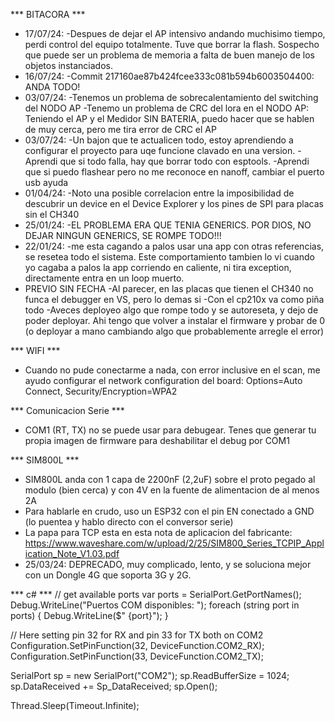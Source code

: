 
*** BITACORA ***

- 17/07/24:
    -Despues de dejar el AP intensivo andando muchisimo tiempo, perdi control del equipo totalmente. Tuve que borrar la flash.
    Sospecho que puede ser un problema de memoria a falta de buen manejo de los objetos instanciados.
- 16/07/24:
    -Commit 217160ae87b424fcee333c081b594b6003504400: ANDA TODO!
- 03/07/24:
    -Tenemos un problema de sobrecalentamiento del switching del NODO AP
    -Tenemo un problema de CRC del lora en el NODO AP:
        Teniendo el AP y el Medidor SIN BATERIA, puedo hacer que se hablen de muy cerca, pero me tira error de CRC el AP
- 03/07/24: 
    -Un bajon que te actualicen todo, estoy aprendiendo a configurar el proyecto para uqe funcione clavado en una version. 
    -Aprendi que si todo falla, hay que borrar todo con esptools. 
    -Aprendi que si puedo flashear pero no me reconoce en nanoff, cambiar el puerto usb ayuda
- 01/04/24: 
    -Noto una posible correlacion entre la imposibilidad de descubrir un device en el Device Explorer y los pines de SPI para placas sin el CH340
- 25/01/24: 
    -EL PROBLEMA ERA QUE TENIA GENERICS. POR DIOS, NO DEJAR NINGUN GENERICS, SE ROMPE TODO!!!
- 22/01/24: 
    -me esta cagando a palos usar una app con otras referencias, se resetea todo el sistema. Este comportamiento tambien lo vi cuando yo cagaba a palos la app corriendo en caliente, ni tira exception, directamente entra en un loop muerto.
- PREVIO SIN FECHA
    -Al parecer, en las placas que tienen el CH340 no funca el debugger en VS, pero lo demas si
    -Con el cp210x va como piña todo
    -Aveces deployeo algo que rompe todo y se autoreseta, y dejo de poder deployar. Ahi tengo que volver a instalar el firmware y probar de 0 (o deployar a mano cambiando algo que probablemente arregle el error)

*** WIFI ***
- Cuando no pude conectarme a nada, con error inclusive en el scan, me ayudo configurar el network configuration del board: Options=Auto Connect, Security/Encryption=WPA2

*** Comunicacion Serie ***
- COM1 (RT, TX) no se puede usar para debugear. Tenes que generar tu propia imagen de firmware para deshabilitar el debug por COM1

*** SIM800L ***
- SIM800L anda con 1 capa de 2200nF (2,2uF) sobre el proto pegado al modulo (bien cerca) y con 4V en la fuente de alimentacion de al menos 2A
- Para hablarle en crudo, uso un ESP32 con el pin EN conectado a GND (lo puentea y hablo directo con el conversor serie)
- La papa para TCP esta en esta nota de aplicacion del fabricante: https://www.waveshare.com/w/upload/2/25/SIM800_Series_TCPIP_Application_Note_V1.03.pdf
- 25/03/24: DEPRECADO, muy complicado, lento, y se soluciona mejor con un Dongle 4G que soporta 3G y 2G.

*** c# ***
// get available ports
 var ports = SerialPort.GetPortNames();
 Debug.WriteLine("Puertos COM disponibles: ");
 foreach (string port in ports)
 {
     Debug.WriteLine($" {port}");
 }

 // Here setting pin 32 for RX and pin 33 for TX both on COM2
 Configuration.SetPinFunction(32, DeviceFunction.COM2_RX);
 Configuration.SetPinFunction(33, DeviceFunction.COM2_TX);

 SerialPort sp = new SerialPort("COM2");
 sp.ReadBufferSize = 1024;
 sp.DataReceived += Sp_DataReceived;
 sp.Open();

 Thread.Sleep(Timeout.Infinite);
